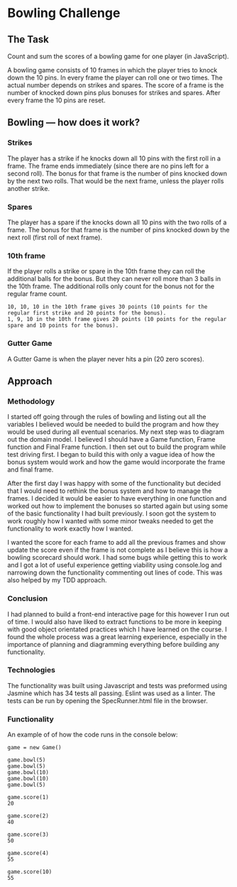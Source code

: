 
Bowling Challenge
=================


## The Task

Count and sum the scores of a bowling game for one player (in JavaScript).

A bowling game consists of 10 frames in which the player tries to knock down the 10 pins. In every frame the player can roll one or two times. The actual number depends on strikes and spares. The score of a frame is the number of knocked down pins plus bonuses for strikes and spares. After every frame the 10 pins are reset.

## Bowling — how does it work?

### Strikes

The player has a strike if he knocks down all 10 pins with the first roll in a frame. The frame ends immediately (since there are no pins left for a second roll). The bonus for that frame is the number of pins knocked down by the next two rolls. That would be the next frame, unless the player rolls another strike.

### Spares

The player has a spare if the knocks down all 10 pins with the two rolls of a frame. The bonus for that frame is the number of pins knocked down by the next roll (first roll of next frame).

### 10th frame

If the player rolls a strike or spare in the 10th frame they can roll the additional balls for the bonus. But they can never roll more than 3 balls in the 10th frame. The additional rolls only count for the bonus not for the regular frame count.

    10, 10, 10 in the 10th frame gives 30 points (10 points for the regular first strike and 20 points for the bonus).
    1, 9, 10 in the 10th frame gives 20 points (10 points for the regular spare and 10 points for the bonus).

### Gutter Game

A Gutter Game is when the player never hits a pin (20 zero scores).

## Approach

### Methodology

I started off going through the rules of bowling and listing out all the variables I believed would be needed to build the program and how they would be used during all eventual scenarios.  My next step was to diagram out the domain model.  I believed I should have a Game function, Frame function and Final Frame function.  I then set out to build the program while test driving first.  I began to build this with only a vague idea of how the bonus system would work and how the game would incorporate the frame and final frame.

After the first day I was happy with some of the functionality but decided that I would need to rethink the bonus system and how to manage the frames.  I decided it would be easier to have everything in one function and worked out how to implement the bonuses so started again but using some of the basic functionality I had built previously.  I soon got the system to work roughly how I wanted with some minor tweaks needed to get the functionality to work exactly how I wanted.

I wanted the score for each frame to add all the previous frames and show update the score even if the frame is not complete as I believe this is how a bowling scorecard should work.  I had some bugs while getting this to work and I got a lot of useful experience getting viability using console.log and narrowing down the functionality commenting out lines of code.  This was also helped by my TDD approach.

### Conclusion

I had planned to build a front-end interactive page for this however I run out of time.  I would also have liked to extract functions to be more in keeping with good object orientated practices which I have learned on the course.  I found the whole process was a great learning experience, especially in the importance of planning and diagramming everything before building any functionality.

### Technologies

The functionality was built using Javascript and tests was preformed using Jasmine which has 34 tests all passing.  Eslint was used as a linter. The tests can be run by opening the SpecRunner.html file in the browser.

### Functionality

An example of of how the code runs in the console below:

```
game = new Game()

game.bowl(5)
game.bowl(5)
game.bowl(10)
game.bowl(10)
game.bowl(5)

game.score(1)
20

game.score(2)
40

game.score(3)
50

game.score(4)
55

game.score(10)
55
```
